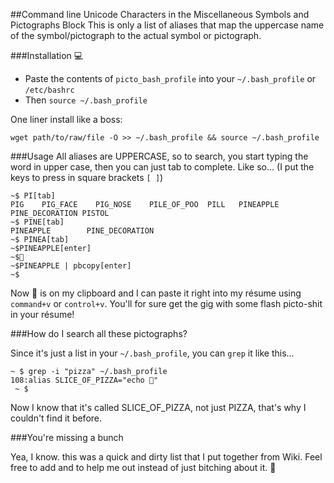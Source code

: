 ##Command line Unicode Characters in the Miscellaneous Symbols and Pictographs Block
This is only a list of aliases that map the uppercase name of the symbol/pictograph to the actual symbol or pictograph.

###Installation 
💻


* Paste the contents of `picto_bash_profile` into your `~/.bash_profile` or `/etc/bashrc` 
* Then `source ~/.bash_profile`

One liner install like a boss:

    wget path/to/raw/file -O >> ~/.bash_profile && source ~/.bash_profile

###Usage
All aliases are UPPERCASE, so to search, you start typing the word in upper case, then you can just tab to complete. 
Like so... (I put the keys to press in square brackets `[ ]`)

    ~$ PI[tab]
    PIG    PIG_FACE    PIG_NOSE    PILE_OF_POO  PILL   PINEAPPLE   PINE_DECORATION PISTOL
    ~$ PINE[tab]
    PINEAPPLE        PINE_DECORATION  
    ~$ PINEA[tab]
    ~$PINEAPPLE[enter]
    ~$🍍
    ~$PINEAPPLE | pbcopy[enter]
    ~$

Now 🍍 is on my clipboard and I can paste it right into my résume using `command+v` or `control+v`. You'll for sure get the gig with some flash picto-shit in your résume!

###How do I search all these pictographs?

Since it's just a list in your `~/.bash_profile`, you can `grep` it like this...

    ~ $ grep -i "pizza" ~/.bash_profile 
    108:alias SLICE_OF_PIZZA="echo 🍕"
     ~ $ 

Now I know that it's called SLICE\_OF\_PIZZA, not just PIZZA, that's why I couldn't find it before.


###You're missing a bunch

Yea, I know. this was a quick and dirty list that I put together from Wiki. Feel free to add and to help me out instead of just bitching about it.
    🍍

